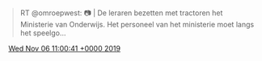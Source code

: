 > RT @omroepwest: 📷 \| De leraren bezetten met tractoren het Ministerie van Onderwijs\. Het personeel van het ministerie moet langs het speelgo…

<img src="../../media/tweet.ico" width="12" /> [Wed Nov 06 11:00:41 +0000 2019](https://twitter.com/DromerDenker/status/1192034061688229888)